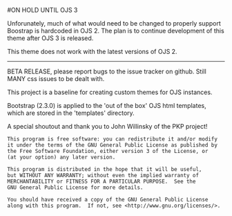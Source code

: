 #ON HOLD UNTIL OJS 3

Unforunately, much of what would need to be changed to properly support Boostrap is hardcoded in OJS 2. The plan is to continue development of this theme after OJS 3 is released. 

This theme does not work with the latest versions of OJS 2. 

-----

BETA RELEASE, please report bugs to the issue tracker on github. 
Still MANY css issues to be dealt with. 

This project is a baseline for creating custom themes for OJS instances. 

Bootstrap (2.3.0) is applied to the 'out of the box' OJS html templates, which are stored in the 'templates'
directory. 

A special shoutout and thank you to John Willinsky of the PKP project!

 
    This program is free software: you can redistribute it and/or modify
    it under the terms of the GNU General Public License as published by
    the Free Software Foundation, either version 3 of the License, or
    (at your option) any later version.

    This program is distributed in the hope that it will be useful,
    but WITHOUT ANY WARRANTY; without even the implied warranty of
    MERCHANTABILITY or FITNESS FOR A PARTICULAR PURPOSE.  See the
    GNU General Public License for more details.

    You should have received a copy of the GNU General Public License
    along with this program.  If not, see <http://www.gnu.org/licenses/>.
